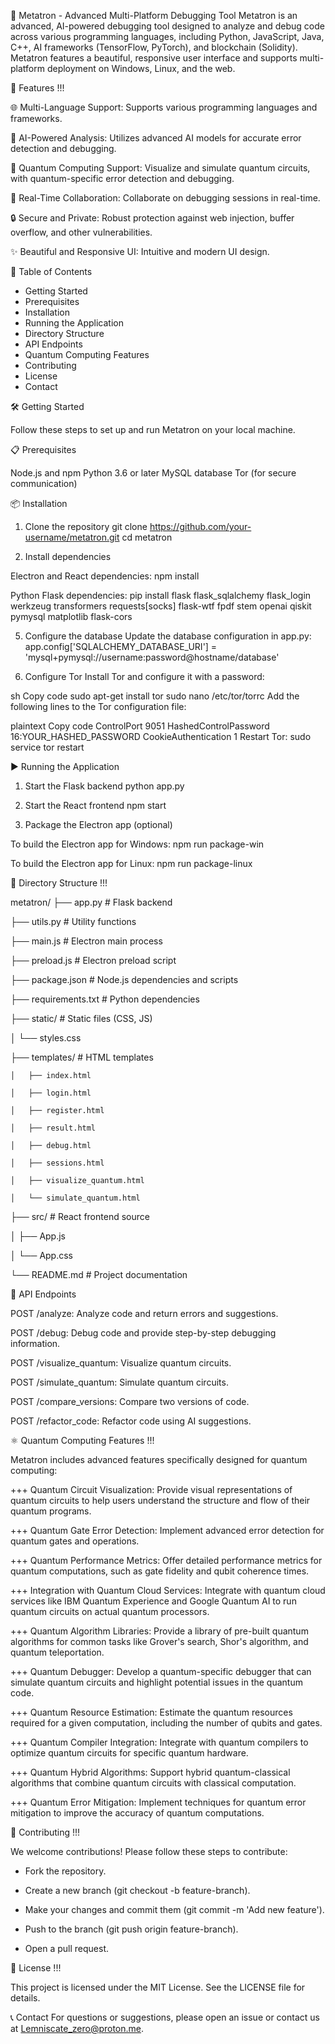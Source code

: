 🧠 Metatron - Advanced Multi-Platform Debugging Tool
Metatron is an advanced, AI-powered debugging tool designed to analyze and debug code across various programming languages, including Python, JavaScript, Java, C++, AI frameworks (TensorFlow, PyTorch), and blockchain (Solidity). Metatron features a beautiful, responsive user interface and supports multi-platform deployment on Windows, Linux, and the web.


🚀 Features !!!

🌐 Multi-Language Support: Supports various programming languages and frameworks.

🧠 AI-Powered Analysis: Utilizes advanced AI models for accurate error detection and debugging.

🔮 Quantum Computing Support: Visualize and simulate quantum circuits, with quantum-specific error detection and debugging.

🤝 Real-Time Collaboration: Collaborate on debugging sessions in real-time.

🔒 Secure and Private: Robust protection against web injection, buffer overflow, and other vulnerabilities.

✨ Beautiful and Responsive UI: Intuitive and modern UI design.

📖 Table of Contents

- Getting Started
- Prerequisites
- Installation
- Running the Application
- Directory Structure
- API Endpoints
- Quantum Computing Features
- Contributing
- License
- Contact

🛠 Getting Started

Follow these steps to set up and run Metatron on your local machine.

📋 Prerequisites

Node.js and npm
Python 3.6 or later
MySQL database
Tor (for secure communication)

📦 Installation

1. Clone the repository
git clone https://github.com/your-username/metatron.git
cd metatron

3. Install dependencies
   
Electron and React dependencies:
npm install

Python Flask dependencies:
pip install flask flask_sqlalchemy flask_login werkzeug transformers requests[socks] flask-wtf fpdf stem openai qiskit pymysql matplotlib flask-cors

5. Configure the database
Update the database configuration in app.py:
app.config['SQLALCHEMY_DATABASE_URI'] = 'mysql+pymysql://username:password@hostname/database'

6. Configure Tor
Install Tor and configure it with a password:

sh
Copy code
sudo apt-get install tor
sudo nano /etc/tor/torrc
Add the following lines to the Tor configuration file:

plaintext
Copy code
ControlPort 9051
HashedControlPassword 16:YOUR_HASHED_PASSWORD
CookieAuthentication 1
Restart Tor:
sudo service tor restart

▶️ Running the Application

1. Start the Flask backend
python app.py

3. Start the React frontend
npm start

5. Package the Electron app (optional)

To build the Electron app for Windows:
npm run package-win

To build the Electron app for Linux:
npm run package-linux


📁 Directory Structure !!! 

metatron/
  ├── app.py                 # Flask backend
  
  ├── utils.py               # Utility functions
  
  ├── main.js                # Electron main process
  
  ├── preload.js             # Electron preload script
  
  ├── package.json           # Node.js dependencies and scripts
  
  ├── requirements.txt       # Python dependencies
  
  ├── static/                # Static files (CSS, JS)
  
  │     └── styles.css
  
  ├── templates/             # HTML templates
  
    │   ├── index.html
    
    │   ├── login.html
    
    │   ├── register.html
    
    │   ├── result.html
    
    │   ├── debug.html
    
    │   ├── sessions.html
    
    │   ├── visualize_quantum.html
    
    │   └── simulate_quantum.html
    
  ├── src/                   # React frontend source
  
  │   ├── App.js
  
  │   └── App.css
  
  └── README.md              # Project documentation

🔗 API Endpoints


POST /analyze: Analyze code and return errors and suggestions.

POST /debug: Debug code and provide step-by-step debugging information.

POST /visualize_quantum: Visualize quantum circuits.

POST /simulate_quantum: Simulate quantum circuits.

POST /compare_versions: Compare two versions of code.

POST /refactor_code: Refactor code using AI suggestions.

⚛️ Quantum Computing Features !!!

Metatron includes advanced features specifically designed for quantum computing:

+++ Quantum Circuit Visualization: Provide visual representations of quantum circuits to help users understand the structure and flow of their quantum programs.

+++ Quantum Gate Error Detection: Implement advanced error detection for quantum gates and operations.

+++ Quantum Performance Metrics: Offer detailed performance metrics for quantum computations, such as gate fidelity and qubit coherence times.

+++ Integration with Quantum Cloud Services: Integrate with quantum cloud services like IBM Quantum Experience and Google Quantum AI to run quantum circuits on actual quantum processors.

+++ Quantum Algorithm Libraries: Provide a library of pre-built quantum algorithms for common tasks like Grover's search, Shor's algorithm, and quantum teleportation.

+++ Quantum Debugger: Develop a quantum-specific debugger that can simulate quantum circuits and highlight potential issues in the quantum code.

+++ Quantum Resource Estimation: Estimate the quantum resources required for a given computation, including the number of qubits and gates.

+++ Quantum Compiler Integration: Integrate with quantum compilers to optimize quantum circuits for specific quantum hardware.

+++ Quantum Hybrid Algorithms: Support hybrid quantum-classical algorithms that combine quantum circuits with classical computation.

+++ Quantum Error Mitigation: Implement techniques for quantum error mitigation to improve the accuracy of quantum computations.

🤝 Contributing !!!

We welcome contributions! Please follow these steps to contribute:

- Fork the repository.

- Create a new branch (git checkout -b feature-branch).

- Make your changes and commit them (git commit -m 'Add new feature').

- Push to the branch (git push origin feature-branch).

- Open a pull request.

📜 License !!!

This project is licensed under the MIT License. See the LICENSE file for details.

📞 Contact
For questions or suggestions, please open an issue or contact us at Lemniscate_zero@proton.me.

